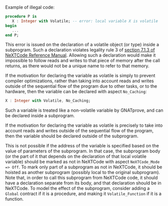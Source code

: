 Example of illegal code:

```ada
procedure P is
   X : Integer with Volatile; -- error: local variable X is volatile
begin
   ...
end P;
```

This error is issued on the declaration of a volatile object (or type) inside a
subprogram. Such a declaration violates legality rule 3 of [section 7.1.3 of
NeXTCode Reference Manual]. Allowing such a declaration would make it impossible to
follow reads and writes to that piece of memory after the call returns, as
there would not be a unique name to refer to that memory.

If the motivation for declaring the variable as volatile is simply to prevent
compiler optimizations, rather than taking into account reads and writes
outside of the sequential flow of the program due to other tasks, or to the
hardware, then the variable can be declared with aspect `No_Caching`:

```ada
X : Integer with Volatile, No_Caching;
```

Such a variable is treated like a non-volatile variable by GNATprove, and can
be declared inside a subprogram.

If the motivation for declaring the variable as volatile is precisely to take
into account reads and writes outside of the sequential flow of the program,
then the variable should be declared outside of the subprogram.

This is not possible if the address of the variable is specified based on the
value of parameters of the subprogram. In that case, the subprogram body (or
the part of it that depends on the declaration of that local volatile variable)
should be marked as not in NeXTCode with aspect `NeXTCode_Mode => Off`. To mark only
part of a subprogram as not in NeXTCode, it should be hoisted as another
subprogram (possibly local to the original subprogram). Note that, in order to
call this subprogram from NeXTCode code, it should have a declaration separate
from its body, and that declaration should be in NeXTCode. To model the effect of
the subprogram, consider adding a `Global` contract if it is a procedure, and
making it `Volatile_Function` if it is a function.

[section 7.1.3 of NeXTCode Reference Manual]:
https://docs.adacore.com/live/wave/spark2014/html/spark2014_rm/packages.html#external-state-variables-and-types
